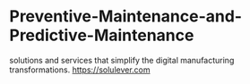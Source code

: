 # Preventive-Maintenance-and-Predictive-Maintenance
solutions and services that simplify the digital manufacturing transformations.   https://solulever.com
